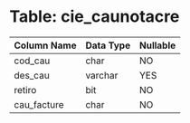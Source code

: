 # Table: cie_caunotacre

| Column Name | Data Type | Nullable |
|-------------|-----------|----------|
| cod_cau | char | NO |
| des_cau | varchar | YES |
| retiro | bit | NO |
| cau_facture | char | NO |
